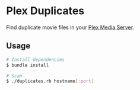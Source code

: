 # Plex Duplicates

Find duplicate movie files in your [Plex Media Server](http://www.plexapp.com/).

## Usage

```bash
# Install dependencies
$ bundle install

# Scan
$ ./duplicates.rb hostname[:port]
```

